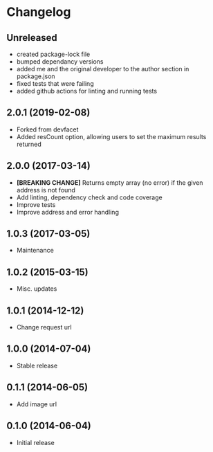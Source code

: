 # Changelog

## Unreleased

- created package-lock file
- bumped dependancy versions
- added me and the original developer to the author section in package.json
- fixed tests that were failing
- added github actions for linting and running tests

## 2.0.1 (2019-02-08)

- Forked from devfacet
- Added resCount option, allowing users to set the maximum results returned

## 2.0.0 (2017-03-14)

- **[BREAKING CHANGE]** Returns empty array (no error) if the given address is not found
- Add linting, dependency check and code coverage
- Improve tests
- Improve address and error handling

## 1.0.3 (2017-03-05)

- Maintenance

## 1.0.2 (2015-03-15)

- Misc. updates

## 1.0.1 (2014-12-12)

- Change request url

## 1.0.0 (2014-07-04)

- Stable release

## 0.1.1 (2014-06-05)

- Add image url

## 0.1.0 (2014-06-04)

- Initial release

